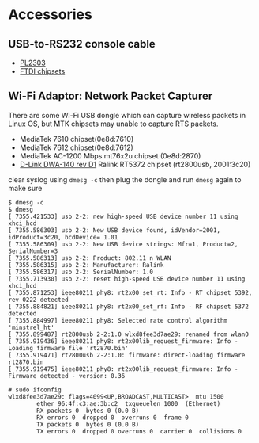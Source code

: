 
# Accessories

## USB-to-RS232 console cable


- [PL2303](http://www.prolific.com.tw/US/ShowProduct.aspx?p_id=225&pcid=41) 
- [FTDI chipsets](https://ftdichip.com/drivers/)


## Wi-Fi Adaptor: Network Packet Capturer

There are some Wi-Fi USB dongle which can capture wireless packets in Linux OS, but MTK chipsets may unable to capture RTS packets.

- MediaTek 7610 chipset(0e8d:7610)
- MediaTek 7612 chipset(0e8d:7612)
- MediaTek AC-1200 Mbps mt76x2u chipset (0e8d:2870)
- [D-Link DWA-140 rev D1](https://deviwiki.com/wiki/D-Link_DWA-140_rev_D1) Ralink RT5372 chipset (rt2800usb, 2001:3c20)

clear syslog using `dmesg -c` then plug the dongle and run `dmesg` again to make sure 

```console
$ dmesg -c  
$ dmesg
[ 7355.421533] usb 2-2: new high-speed USB device number 11 using xhci_hcd
[ 7355.586303] usb 2-2: New USB device found, idVendor=2001, idProduct=3c20, bcdDevice= 1.01
[ 7355.586309] usb 2-2: New USB device strings: Mfr=1, Product=2, SerialNumber=3
[ 7355.586313] usb 2-2: Product: 802.11 n WLAN
[ 7355.586315] usb 2-2: Manufacturer: Ralink
[ 7355.586317] usb 2-2: SerialNumber: 1.0
[ 7355.713930] usb 2-2: reset high-speed USB device number 11 using xhci_hcd
[ 7355.871253] ieee80211 phy8: rt2x00_set_rt: Info - RT chipset 5392, rev 0222 detected
[ 7355.884821] ieee80211 phy8: rt2x00_set_rf: Info - RF chipset 5372 detected
[ 7355.884997] ieee80211 phy8: Selected rate control algorithm 'minstrel_ht'
[ 7355.899487] rt2800usb 2-2:1.0 wlxd8fee3d7ae29: renamed from wlan0
[ 7355.919436] ieee80211 phy8: rt2x00lib_request_firmware: Info - Loading firmware file 'rt2870.bin'
[ 7355.919471] rt2800usb 2-2:1.0: firmware: direct-loading firmware rt2870.bin
[ 7355.919475] ieee80211 phy8: rt2x00lib_request_firmware: Info - Firmware detected - version: 0.36

# sudo ifconfig 
wlxd8fee3d7ae29: flags=4099<UP,BROADCAST,MULTICAST>  mtu 1500
        ether 96:4f:c3:ae:3b:c2  txqueuelen 1000  (Ethernet)
        RX packets 0  bytes 0 (0.0 B)
        RX errors 0  dropped 0  overruns 0  frame 0
        TX packets 0  bytes 0 (0.0 B)
        TX errors 0  dropped 0 overruns 0  carrier 0  collisions 0

```
